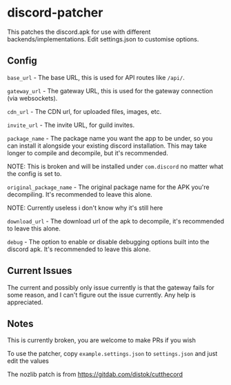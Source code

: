 # discord-patcher
This patches the discord.apk for use with different backends/implementations. Edit settings.json to customise options.

## Config
`base_url` - The base URL, this is used for API routes like `/api/`.

`gateway_url` - The gateway URL, this is used for the gateway connection (via websockets).

`cdn_url` - The CDN url, for uploaded files, images, etc.

`invite_url` - The invite URL, for guild invites.

`package_name` - The package name you want the app to be under, so you can install it alongside your existing discord installation. This may take longer to compile and decompile, but it's recommended.

NOTE: This is broken and will be installed under `com.discord` no matter what the config is set to.


`original_package_name` - The original package name for the APK you're decompiling. It's recommended to leave this alone.

NOTE: Currently useless i don't know why it's still here


`download_url` - The download url of the apk to decompile, it's recommended to leave this alone.

`debug` - The option to enable or disable debugging options built into the discord apk. It's recommended to leave this alone.


## Current Issues
The current and possibly only issue currently is that the gateway fails for some reason, and I can't figure out the issue currently. Any help is appreciated.

## Notes
This is currently broken, you are welcome to make PRs if you wish

To use the patcher, copy `example.settings.json` to `settings.json` and just edit the values

The nozlib patch is from https://gitdab.com/distok/cutthecord
